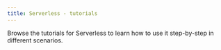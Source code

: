 ```yaml
---
title: Serverless - tutorials
---
```


Browse the tutorials for Serverless to learn how to use it step-by-step in different scenarios.

